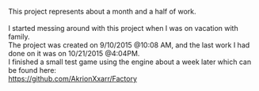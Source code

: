 This project represents about a month and a half of work.<br>
<br>
I started messing around with this project when I was on vacation with family.<br>
The project was created on 9/10/2015 @10:08 AM, and the last work I had done on it was on 10/21/2015 @4:04PM.<br>
I finished a small test game using the engine about a week later which can be found here:<br>
https://github.com/AkrionXxarr/Factory

